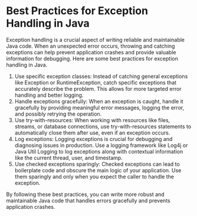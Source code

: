 # Best Practices for Exception Handling in Java

Exception handling is a crucial aspect of writing reliable and maintainable Java code. When an unexpected error occurs, throwing and catching exceptions can help prevent application crashes and provide valuable information for debugging. Here are some best practices for exception handling in Java.

1. Use specific exception classes: Instead of catching general exceptions like Exception or RuntimeException, catch specific exceptions that accurately describe the problem. This allows for more targeted error handling and better logging.
2. Handle exceptions gracefully: When an exception is caught, handle it gracefully by providing meaningful error messages, logging the error, and possibly retrying the operation.
3. Use try-with-resources: When working with resources like files, streams, or database connections, use try-with-resources statements to automatically close them after use, even if an exception occurs.
4. Log exceptions: Logging exceptions is crucial for debugging and diagnosing issues in production. Use a logging framework like Log4j or Java Util Logging to log exceptions along with contextual information like the current thread, user, and timestamp.
5. Use checked exceptions sparingly: Checked exceptions can lead to boilerplate code and obscure the main logic of your application. Use them sparingly and only when you expect the caller to handle the exception.

By following these best practices, you can write more robust and maintainable Java code that handles errors gracefully and prevents application crashes.
